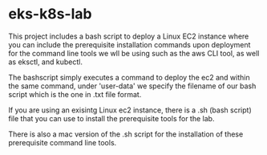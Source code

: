 # eks-k8s-lab
This project includes a bash script to deploy a Linux EC2 instance where you can include the prerequisite installation commands upon deployment for the command line tools we wll be using such as the aws CLI tool, as well as eksctl, and kubectl.

The bashscript simply executes a command to deploy the ec2 and within the same command, under 'user-data' we specify the filename of our bash script which is the one in .txt file format.

If you are using an exisintg Linux ec2 instance, there is a .sh (bash script) file that you can use to install the prerequisite tools for the lab.

There is also a mac version of the .sh script for the installation of these prerequisite command line tools.
